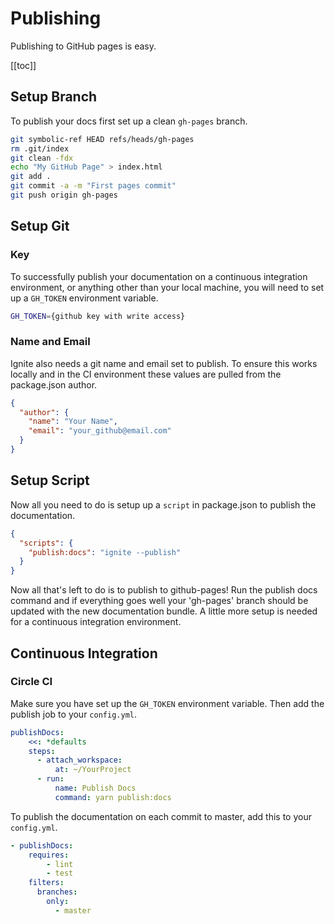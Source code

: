 # Publishing

Publishing to GitHub pages is easy.

[[toc]]

## Setup Branch

To publish your docs first set up a clean `gh-pages` branch.

```bash
git symbolic-ref HEAD refs/heads/gh-pages
rm .git/index
git clean -fdx
echo "My GitHub Page" > index.html
git add .
git commit -a -m "First pages commit"
git push origin gh-pages
```

## Setup Git

### Key

To successfully publish your documentation on a continuous integration environment, or anything other than your local machine, you will need to set up a `GH_TOKEN` environment variable.

```bash
GH_TOKEN={github key with write access}
```

### Name and Email

Ignite also needs a git name and email set to publish. To ensure this works locally and in the CI environment these values are pulled from the package.json author.

```json
{
  "author": {
    "name": "Your Name",
    "email": "your_github@email.com"
  }
}
```

## Setup Script

Now all you need to do is setup up a `script` in package.json to publish the documentation.

```json
{
  "scripts": {
    "publish:docs": "ignite --publish"
  }
}
```

Now all that's left to do is to publish to github-pages! Run the publish docs command and if everything goes well your 'gh-pages' branch should be updated with the new documentation bundle. A little more setup is needed for a continuous integration environment.

## Continuous Integration

### Circle CI

Make sure you have set up the `GH_TOKEN` environment variable. Then add the publish job to your `config.yml`.

```yaml
publishDocs:
    <<: *defaults
    steps:
      - attach_workspace:
          at: ~/YourProject
      - run:
          name: Publish Docs
          command: yarn publish:docs
```

To publish the documentation on each commit to master, add this to your `config.yml`.

```yaml
- publishDocs:
    requires:
        - lint
        - test
    filters:
      branches:
        only:
          - master
```
